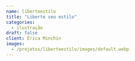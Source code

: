 ```yaml
---
name: liberteestilo
title: "Liberte seu estilo"
categories:
  - ilustração
draft: false
client: Érica Minchin
images:
  - /projetos/liberteestilo/images/default.webp
---
```

